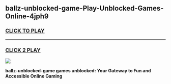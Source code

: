 
## ballz-unblocked-game-Play-Unblocked-Games-Online-4jph9
<h3>
<a href="https://premium76.site?title=ballz-unblocked-game&ref=24A">CLICK TO PLAY</a></h3>
<hr>

<h3>
<a href="https://premium76.site?title=ballz-unblocked-game&ref=24A">CLICK 2 PLAY</a>
  
</h3>

<a href="https://premium76.site?title=ballz-unblocked-game&ref=24A"><img src="https://clearcache.store/games.png"></a>


**ballz-unblocked-game games unblocked: Your Gateway to Fun and Accessible Online Gaming**
